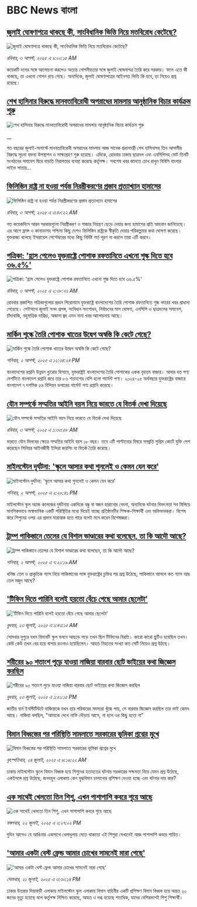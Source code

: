 # BBC News বাংলা## [জুলাই ঘোষণাপত্রে থাকছে কী, সাংবিধানিক ভিত্তি নিয়ে মতবিরোধ কেটেছে?](https://www.bbc.com/bengali/articles/cq68gzvvnz9o?at_medium=RSS&at_campaign=rss?at_campaign=githubrss)![জুলাই ঘোষণাপত্রে থাকছে কী, সাংবিধানিক ভিত্তি নিয়ে মতবিরোধ কেটেছে?](https://ichef.bbci.co.uk/ace/ws/240/cpsprodpb/f9b5/live/bc2eb330-6fbb-11f0-9ea6-69bbbb72bd69.jpg)_রবিবার, ৩ আগস্ট, ২০২৫ এ ৯:০০:১৫ AM_কয়েকটি দলের সঙ্গে আলোচনা করলেও অত্যন্ত গোপনীয়তার সঙ্গে জুলাই ঘোষনাপত্র তৈরি করে সরকার। ফলে এতে কী থাকছে, তা এখনো গোপন রয়ে গেছে। অন্যদিকে, জুলাই ঘোষণাপত্রের আইনগত ভিত্তি কি হবে, তা নিয়েও প্রশ্ন রয়েছে।## [শেখ হাসিনার বিরুদ্ধে মানবতাবিরোধী অপরাধের মামলায় আনুষ্ঠানিক বিচার কার্যক্রম শুরু](https://www.bbc.co.uk/bengali/live/c23pny3zd38t?at_medium=RSS&at_campaign=rss?at_campaign=githubrss)![শেখ হাসিনার বিরুদ্ধে মানবতাবিরোধী অপরাধের মামলায় আনুষ্ঠানিক বিচার কার্যক্রম শুরু](https://ichef.bbci.co.uk/ace/standard/240/cpsprodpb/3e2c/live/e79167e0-7031-11f0-af20-030418be2ca5.jpg)__গত বছরের জুলাই-অগাস্টে মানবতাবিরোধী অপরাধের মামলায় আজ সাবেক প্রধানমন্ত্রী শেখ হাসিনাসহ তিন আসামীর বিরুদ্ধে সূচনা বক্তব্য উপস্থাপন ও সাক্ষ্যগ্রহণ শুরু হয়েছে। এদিকে, রোববার ঢাকায় ছাত্রদল এবং এনসিপিসহ মোট তিনটি সংগঠনের সমাবেশ ঘিরে বাড়তি নিরাপত্তার ব্যবস্থা করেছে কর্তৃপক্ষ। সবশেষ খবর জানতে চোখ রাখুন বিবিসি বাংলার লাইভ পাতায়...## [ফিলিস্তিন রাষ্ট্র না হওয়া পর্যন্ত নিরস্ত্রীকরণের প্রস্তাব প্রত্যাখ্যান হামাসের](https://www.bbc.com/bengali/articles/cjeyxg4le4do?at_medium=RSS&at_campaign=rss?at_campaign=githubrss)![ফিলিস্তিন রাষ্ট্র না হওয়া পর্যন্ত নিরস্ত্রীকরণের প্রস্তাব প্রত্যাখ্যান হামাসের](https://ichef.bbci.co.uk/ace/ws/240/cpsprodpb/898d/live/4e8c50f0-7018-11f0-af20-030418be2ca5.jpg)_রবিবার, ৩ আগস্ট, ২০২৫ এ ৩:৪০:২২ AM_গত কয়েকদিনে আরব সরকারগুলো নিরস্ত্রীকরণ ও গাজার নিয়ন্ত্রণ ছেড়ে দেয়ার জন্য হামাসের প্রতি আহবান জানিয়েছে। এর আগে ফ্রান্স ও কানাডাসহ পশ্চিমা কিছু দেশও ফিলিস্তিন রাষ্ট্রকে স্বীকৃতি দেয়ার পরিকল্পনার কথা ঘোষণা করেছে। যুক্তরাজ্য বলেছে ইসরায়েল সেপ্টেম্বরের মধ্যে কিছু নির্দিষ্ট শর্ত পূরণ না করলে তারা এটি করবে।## [পত্রিকা: 'হ্রাস পেলেও যুক্তরাষ্ট্রে পোশাক রফতানিতে এখনো শুল্ক দিতে হবে ৩৬.৫%'](https://www.bbc.com/bengali/articles/cr74epl903yo?at_medium=RSS&at_campaign=rss?at_campaign=githubrss)![পত্রিকা: 'হ্রাস পেলেও যুক্তরাষ্ট্রে পোশাক রফতানিতে এখনো শুল্ক দিতে হবে ৩৬.৫%'](https://ichef.bbci.co.uk/ace/ws/240/cpsprodpb/91c0/live/16194d70-7010-11f0-af20-030418be2ca5.jpg)_রবিবার, ৩ আগস্ট, ২০২৫ এ ২:৩৮:৩১ AM_রোববার প্রকাশিত পত্রিকাগুলোর প্রধান শিরোনামে যুক্তরাষ্ট্রে বাংলাদেশের তৈরি পোশাক রফতানিতে শুল্ক ভারের খবর প্রাধান্য পেয়েছে। সেইসাথে জুলাই সনদ প্রসঙ্গ, সংবিধান সংশোধন, নির্বাচনের মাস ঘোষণা, এনসিপি ও ছাত্রদলের সমাবেশ, চাঁদাবাজি, বহুমাত্রিক দারিদ্র্য, অজানা জ্বর  এমন নানা খবর আলোচনায় আছে।## [মার্কিন শুল্কে তৈরি পোশাক খাতের উদ্বেগ অস্বস্তি কি কেটে গেছে?](https://www.bbc.com/bengali/articles/cr5r3v7797go?at_medium=RSS&at_campaign=rss?at_campaign=githubrss)![মার্কিন শুল্কে তৈরি পোশাক খাতের উদ্বেগ অস্বস্তি কি কেটে গেছে?](https://ichef.bbci.co.uk/ace/ws/240/cpsprodpb/ba68/live/6e9838e0-6f97-11f0-83c1-5333aa2cd2e0.jpg)_শনিবার, ২ আগস্ট, ২০২৫ এ ১২:৩৪:২৪ PM_বাংলাদেশের রপ্তানি উন্নয়ন ব্যুরোর হিসাবে, যুক্তরাষ্ট্রই বাংলাদেশের তৈরি পোশাকের একক বৃহত্তম বাজার। আবার যত পণ্য দেশটিতে বাংলাদেশ রপ্তানি করে তার ৮৬ শতাংশের বেশি হলো গার্মেন্ট পণ্য। ২০২৪-২৫ অর্থবছরে যুক্তরাষ্ট্রের বাজারে বাংলাদেশ ৭ দশমিক ৫৪ বিলিয়ন ডলারের গার্মেন্ট পণ্য রপ্তানি করেছে।## [যৌন সম্পর্কে সম্মতির আইনি বয়স নিয়ে ভারতে যে বিতর্ক দেখা দিয়েছে](https://www.bbc.com/bengali/articles/cy4d8nnqekvo?at_medium=RSS&at_campaign=rss?at_campaign=githubrss)![যৌন সম্পর্কে সম্মতির আইনি বয়স নিয়ে ভারতে যে বিতর্ক দেখা দিয়েছে](https://ichef.bbci.co.uk/ace/ws/240/cpsprodpb/87b6/live/14229d10-6f8d-11f0-89ea-4d6f9851f623.jpg)_রবিবার, ৩ আগস্ট, ২০২৫ এ ১:৩৩:৫৮ AM_ভারতে যৌন মিলনের ক্ষেত্রে সম্মতির আইনি বয়স ১৮ বছর। তবে এটি পাল্টানোর বিষয়ে সম্প্রতি সুপ্রিম কোর্টে যুক্তি পেশ করেছেন সিনিয়র আইনজীবী ইন্দিরা জয়সিং যা বিতর্ক তৈরি করেছে।## [মাইলস্টোন দুর্ঘটনা: 'স্কুলে আসার কথা শুনলেই ও কেমন যেন করে'](https://www.bbc.com/bengali/articles/cz0ylyd50k3o?at_medium=RSS&at_campaign=rss?at_campaign=githubrss)![মাইলস্টোন দুর্ঘটনা: 'স্কুলে আসার কথা শুনলেই ও কেমন যেন করে'](https://ichef.bbci.co.uk/ace/ws/240/cpsprodpb/b1a9/live/559e9ab0-6fa5-11f0-8dbd-f3d32ebd3327.png)_শনিবার, ২ আগস্ট, ২০২৫ এ ২:২৮:৪১ PM_মাইলস্টোন স্কুল অ্যান্ড কলেজের দুর্ঘটনায় একদিকে বন্ধু বা স্বজন হারানোর বেদনা, অন্যদিকে ঘটনার বিভৎসতা সব মিলিয়ে মানসিকভাবে অস্বাভাবিক একটি পরিস্থিতির মধ্যে দিয়েই যাচ্ছে প্রতিষ্ঠানটির শিক্ষক-শিক্ষার্থী এবং অভিভাবকরা। বিশেষ করে শিশুদের ওপর এর প্রভাব মারাত্মক হতে পারে বলেই মনে করেন বিশেষজ্ঞরা।## [ট্রাম্প পাকিস্তানে তেলের যে  বিশাল ভাণ্ডারের কথা বলেছেন, তা কি আদৌ আছে?](https://www.bbc.com/bengali/articles/ckgjnen7gdwo?at_medium=RSS&at_campaign=rss?at_campaign=githubrss)![ট্রাম্প পাকিস্তানে তেলের যে  বিশাল ভাণ্ডারের কথা বলেছেন, তা কি আদৌ আছে?](https://ichef.bbci.co.uk/ace/ws/240/cpsprodpb/a8b3/live/ffcb82c0-6ec7-11f0-af20-030418be2ca5.jpg)_শনিবার, ২ আগস্ট, ২০২৫ এ ৭:২১:১৯ AM_খনিজ তেল ও প্রাকৃতিক গ্যাস নিয়ে পাকিস্তানের সঙ্গে যুক্তরাষ্ট্রের চুক্তির পর প্রশ্ন উঠেছে, পাকিস্তানে আসলে কত গ্যাস আর তেল মজুদ আছে?## ['টিফিন দিতে পারিনি বলেই হয়তো বেঁচে গেছে আমার ছেলেটা'](https://www.bbc.com/bengali/articles/c07d4n1vxl1o?at_medium=RSS&at_campaign=rss?at_campaign=githubrss)!['টিফিন দিতে পারিনি বলেই হয়তো বেঁচে গেছে আমার ছেলেটা'](https://ichef.bbci.co.uk/ace/ws/240/cpsprodpb/34db/live/480665e0-670d-11f0-97e0-491eb8268629.jpg)_বুধবার, ২৩ জুলাই, ২০২৫ এ ১:৪৩:১৫ AM_সোমবার দুপুরে যখন বিমানটি স্কুল ভবনে আছড়ে পড়ে তখন ছিল টিফিনের বিরতি। কারো কারো ছুটিও হয়েছিল তখন। কেউ কেউ তখন বের হয়ে বাসায় রওনাও হয়েছিলেন। আহত নিহতের সংখ্যা কত সেটি নিয়েও প্রশ্ন উঠছে।## [শরীরের ৯০ শতাংশ পুড়ে যাওয়া নাজিয়া বারবার ছোট ভাইয়ের কথা জিজ্ঞেস করছিল](https://www.bbc.com/bengali/articles/cg75lydvjj4o?at_medium=RSS&at_campaign=rss?at_campaign=githubrss)![শরীরের ৯০ শতাংশ পুড়ে যাওয়া নাজিয়া বারবার ছোট ভাইয়ের কথা জিজ্ঞেস করছিল](https://ichef.bbci.co.uk/ace/ws/240/cpsprodpb/de08/live/5b08d890-67c5-11f0-bdb3-2fec70b719ae.jpg)_বুধবার, ২৩ জুলাই, ২০২৫ এ ১:৫১:১৫ PM_জাতীয় বার্ন ইনস্টিটিউটে নাজিয়াকে যখন তার পরিবারের সদস্যরা খুঁজে পায়, সে বারবার জিজ্ঞেস করছিল তার ভাই কেমন আছে। নাজিয়া বলছিল, "আমাকে দেখে নাফি দৌড়ায় আসে, না হলে ওর কিছু হতো না"## [বিমান বিধ্বস্তের পর পরিস্থিতি সামলাতে সরকারের ভূমিকা প্রশ্নের মুখে](https://www.bbc.com/bengali/articles/cp3le0l82eko?at_medium=RSS&at_campaign=rss?at_campaign=githubrss)![বিমান বিধ্বস্তের পর পরিস্থিতি সামলাতে সরকারের ভূমিকা প্রশ্নের মুখে](https://ichef.bbci.co.uk/ace/ws/240/cpsprodpb/4b48/live/726de4b0-6812-11f0-89ea-4d6f9851f623.jpg)_বৃহস্পতিবার, ২৪ জুলাই, ২০২৫ এ ৬:১৬:২২ AM_ঢাকায় মাইলস্টোন স্কুলে বিমান বিধ্বস্ত হয়ে শিশুদের হতাহতের ঘটনায় সরকারের সক্ষমতা নিয়ে যেমন প্রশ্ন উঠেছে, একইসঙ্গে প্রশ্ন উঠেছে, জনবহুল এলাকায় কেন যুদ্ধবিমান চালানোর প্রশিক্ষণ দেওয়া হচ্ছে এবং ঘটনার দায় কার?## [এক সাথেই খেলতো তিন শিশু, এখন পাশাপাশি কবরে শুয়ে আছে](https://www.bbc.com/bengali/articles/c75r2n3gwr9o?at_medium=RSS&at_campaign=rss?at_campaign=githubrss)![এক সাথেই খেলতো তিন শিশু, এখন পাশাপাশি কবরে শুয়ে আছে](https://ichef.bbci.co.uk/ace/ws/240/cpsprodpb/fb31/live/e29d7c60-6703-11f0-8dbd-f3d32ebd3327.jpg)_মঙ্গলবার, ২২ জুলাই, ২০২৫ এ ২:২৭:০২ PM_দুদিন আগেও যে আঙিনায় একসাথে খেলাধুলায় মেতে থাকতো এই শিশুরা সেখানেই আজ পাশাপাশি কবরে শায়িত।## ['আমার একটা বেস্ট ফ্রেন্ড আমার চোখের সামনেই মারা গেছে'](https://www.bbc.com/bengali/articles/cdjxv2me41no?at_medium=RSS&at_campaign=rss?at_campaign=githubrss)!['আমার একটা বেস্ট ফ্রেন্ড আমার চোখের সামনেই মারা গেছে'](https://ichef.bbci.co.uk/ace/ws/240/cpsprodpb/da06/live/5342e3e0-6643-11f0-af20-030418be2ca5.jpg)_সোমবার, ২১ জুলাই, ২০২৫ এ ৩:৩০:১৪ PM_ঢাকার উত্তরার দিয়াবাড়ী এলাকায় মাইলস্টোন স্কুল এলাকায় বিমান বাহিনীর একটি প্রশিক্ষণ বিমান বিধ্বস্ত হয়ে অন্তত ২০ জনের মৃত্যু হয়েছে বলে কর্তৃপক্ষ নিশ্চিত করেছে, আহত ও দগ্ধ হয়েছে শতাধিক, যাদের বেশিরভাগই শিশু শিক্ষার্থী।